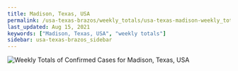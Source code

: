 ```yaml
---
title: Madison, Texas, USA
permalink: /usa-texas-brazos/weekly_totals/usa-texas-madison-weekly_totals.html
last_updated: Aug 15, 2021
keywords: ["Madison, Texas, USA", "weekly totals"]
sidebar: usa-texas-brazos_sidebar
---
```


![Weekly Totals of Confirmed Cases for Madison, Texas, USA](/covid_tracker/images/graphs/usa-texas-madison-weekly_totals_graph.png)
